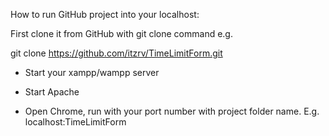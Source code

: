 How to run GitHub project into your localhost:

First clone it from GitHub with git clone command e.g.

git clone https://github.com/itzrv/TimeLimitForm.git
- Start your xampp/wampp server
- Start Apache

- Open Chrome, run with your port number with project folder name. E.g. localhost:TimeLimitForm
